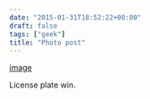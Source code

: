 ```yaml
---
date: "2015-01-31T18:52:22+00:00"
draft: false
tags: ["geek"]
title: "Photo post"
---
```

[image](/img/2015-01-31-photo-post/2c3de8ef575a09e56efebf28989b5bab7cebd651d30792948689f15e7c9e193b.jpg)

License plate win.
